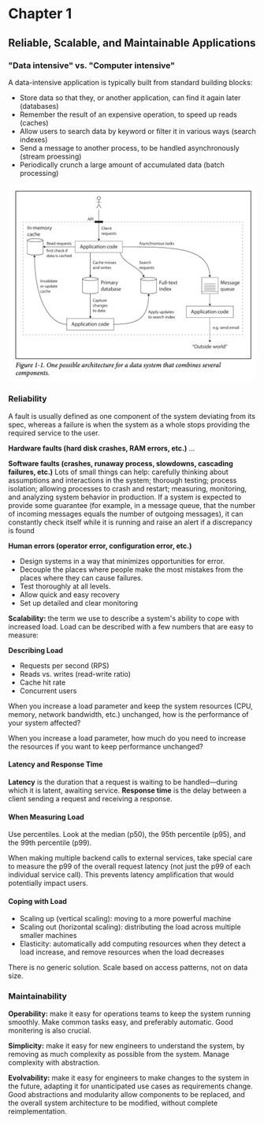 # Chapter 1
## Reliable, Scalable, and Maintainable Applications

### "Data intensive" vs. "Computer intensive"

A data-intensive application is typically built from standard building blocks:

- Store data so that they, or another application, can find it again later (databases)
- Remember the result of an expensive operation, to speed up reads (caches)
- Allow users to search data by keyword or filter it in various ways (search indexes)
- Send a message to another process, to be handled asynchronously (stream proessing)
- Periodically crunch a large amount of accumulated data (batch processing)

![image](./sc.png)


### Reliability
A fault is usually defined as one component of the system deviating from its spec, whereas a failure is when the system as a whole stops providing the required service to the user.

**Hardware faults (hard disk crashes, RAM errors, etc.)**
...

**Software faults (crashes, runaway process, slowdowns, cascading failures, etc.)**
Lots of small things can help: carefully thinking about assumptions and interactions in the system; thorough testing; process isolation; allowing processes to crash and restart; measuring, monitoring, and analyzing system behavior in production. If a system is expected to provide some guarantee (for example, in a message queue, that the number of incoming messages equals the number of outgoing messages), it can constantly check itself while it is running and raise an alert if a discrepancy is found

**Human errors (operator error, configuration error, etc.)**
- Design systems in a way that minimizes opportunities for error.
- Decouple the places where people make the most mistakes from the places where they can cause failures.
- Test thoroughly at all levels.
- Allow quick and easy recovery
- Set up detailed and clear monitoring


**Scalability:** the term we use to describe a system's ability to cope with increased
load. Load can be described with a few numbers that are easy to measure:

**Describing Load**
- Requests per second (RPS)
- Reads vs. writes (read-write ratio)
- Cache hit rate
- Concurrent users

When you increase a load parameter and keep the system resources (CPU, memory, network bandwidth, etc.) unchanged, how is the performance of your system affected?

When you increase a load parameter, how much do you need to increase the resources if you want to keep performance unchanged?

#### Latency and Response Time
**Latency** is the duration that a request is waiting to be handled—during which it is latent, awaiting service. **Response time** is the delay between a client sending a request and receiving a response.

#### When Measuring Load
Use percentiles. Look at the median (p50), the 95th percentile (p95), and the 99th percentile (p99).

When making multiple backend calls to external services, take special care to measure the p99 of the overall request latency (not just the p99 of each individual service call). This prevents latency amplification that would potentially impact users.

#### Coping with Load
- Scaling up (vertical scaling): moving to a more powerful machine
- Scaling out (horizontal scaling): distributing the load across multiple smaller machines
- Elasticity: automatically add computing resources when they detect a load increase, and remove resources when the load decreases

There is no generic solution. Scale based on access patterns, not on data size.

### Maintainability
**Operability:** make it easy for operations teams to keep the system running smoothly. Make common tasks easy, and preferably automatic. Good monitering is also crucial.

**Simplicity:** make it easy for new engineers to understand the system, by removing as much complexity as possible from the system. Manage complexity with abstraction.

**Evolvability:** make it easy for engineers to make changes to the system in the future, adapting it for unanticipated use cases as requirements change. Good abstractions and modularity allow components to be replaced, and the overall system architecture to be modified, without complete reimplementation.